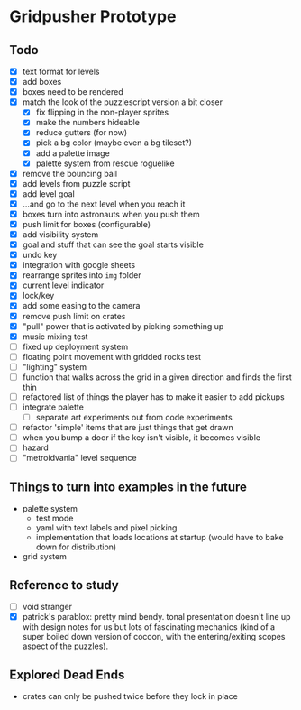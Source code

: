 # Gridpusher Prototype

## Todo

- [x] text format for levels
- [x] add boxes
- [x] boxes need to be rendered
- [x] match the look of the puzzlescript version a bit closer
    - [x] fix flipping in the non-player sprites
    - [x] make the numbers hideable
    - [x] reduce gutters (for now)
    - [x] pick a bg color (maybe even a bg tileset?)
    - [x] add a palette image
    - [x] palette system from rescue roguelike
- [x] remove the bouncing ball
- [x] add levels from puzzle script
- [x] add level goal
- [x] ...and go to the next level when you reach it
- [x] boxes turn into astronauts when you push them
- [x] push limit for boxes (configurable)
- [x] add visibility system
- [x] goal and stuff that can see the goal starts visible
- [x] undo key
- [x] integration with google sheets
- [x] rearrange sprites into `img` folder
- [x] current level indicator
- [x] lock/key
- [x] add some easing to the camera
- [x] remove push limit on crates
- [x] "pull" power that is activated by picking something up
- [x] music mixing test
- [ ] fixed up deployment system
- [ ] floating point movement with gridded rocks test
- [ ] "lighting" system
- [ ] function that walks across the grid in a given direction and finds the
      first thin
- [ ] refactored list of things the player has to make it easier to add pickups
- [ ] integrate palette
    - [ ] separate art experiments out from code experiments
- [ ] refactor 'simple' items that are just things that get drawn
- [ ] when you bump a door if the key isn't visible, it becomes visible
- [ ] hazard
- [ ] "metroidvania" level sequence

## Things to turn into examples in the future

- palette system
  - test mode
  - yaml with text labels and pixel picking
  - implementation that loads locations at startup (would have to bake down for
    distribution)
- grid system

## Reference to study

- [ ] void stranger
- [x] patrick's parablox: pretty mind bendy.  tonal presentation doesn't line
      up with design notes for us but lots of fascinating mechanics (kind of a
      super boiled down version of cocoon, with the entering/exiting scopes
      aspect of the puzzles).

## Explored Dead Ends

- crates can only be pushed twice before they lock in place
